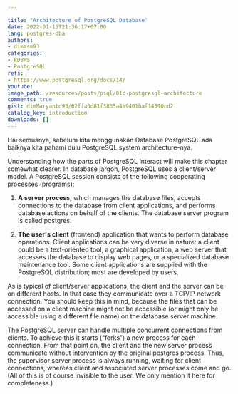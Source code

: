 ```yaml
---

title: "Architecture of PostgreSQL Database"
date: 2022-01-15T21:36:17+07:00
lang: postgres-dba
authors:
- dimasm93
categories:
- RDBMS
- PostgreSQL
refs: 
- https://www.postgresql.org/docs/14/
youtube: 
image_path: /resources/posts/psql/01c-postgresql-architecture
comments: true
gist: dimMaryanto93/62ffa0d81f3835a4e9401baf14590cd2
catalog_key: introduction
downloads: []
---
```


Hai semuanya, sebelum kita menggunakan Database PostgreSQL ada baiknya kita pahami dulu PostgreSQL system architecture-nya. 

<!--more-->

Understanding how the parts of PostgreSQL interact will make this chapter somewhat clearer. In database jargon, PostgreSQL uses a client/server model. A PostgreSQL session consists of the following cooperating processes (programs):

1. **A server process**, which manages the database files, accepts connections to the database from client applications, and performs database actions on behalf of the clients. The database server program is called postgres.

2. **The user's client** (frontend) application that wants to perform database operations. Client applications can be very diverse in nature: a client could be a text-oriented tool, a graphical application, a web server that accesses the database to display web pages, or a specialized database maintenance tool. Some client applications are supplied with the PostgreSQL distribution; most are developed by users.

As is typical of client/server applications, the client and the server can be on different hosts. In that case they communicate over a TCP/IP network connection. You should keep this in mind, because the files that can be accessed on a client machine might not be accessible (or might only be accessible using a different file name) on the database server machine.

The PostgreSQL server can handle multiple concurrent connections from clients. To achieve this it starts (“forks”) a new process for each connection. From that point on, the client and the new server process communicate without intervention by the original postgres process. Thus, the supervisor server process is always running, waiting for client connections, whereas client and associated server processes come and go. (All of this is of course invisible to the user. We only mention it here for completeness.)